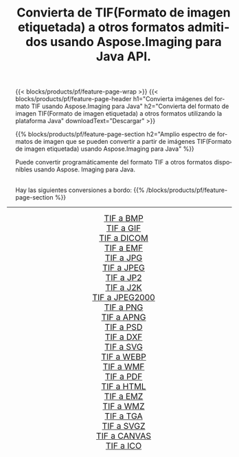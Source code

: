 ﻿---
title: Convierta de TIF(Formato de imagen etiquetada) a otros formatos admitidos usando Aspose.Imaging para Java API. 
weight: 3920
url: /es/java/conversion/from/tif/ 
lang: es
langdirlevel: 2
locales: zh-hans,ja,it,ru,de,es,fr,nl,id,lt,pl,pt,vi,tr,ko,zh-hant,ar,hi,th,sv,cs,uk,he
description: Aspose.Imaging puede convertir fácilmente de TIF(Formato de imagen etiquetada) a otros formatos usando la plataforma Java
---

{{< blocks/products/pf/feature-page-wrap >}}
{{< blocks/products/pf/feature-page-header h1="Convierta imágenes del formato TIF usando Aspose.Imaging para Java" h2="Convierta del formato de imagen TIF(Formato de imagen etiquetada) a otros formatos utilizando la plataforma Java" downloadText="Descargar" >}}


{{% blocks/products/pf/feature-page-section  h2="Amplio espectro de formatos de imagen que se pueden convertir a partir de imágenes TIF(Formato de imagen etiquetada) usando Aspose.Imaging para Java" %}}
<p align=justify>Puede convertir programáticamente del formato TIF a otros formatos disponibles usando
Aspose. Imaging para Java. </p>
<br/>
Hay las siguientes conversiones a bordo:
{{% /blocks/products/pf/feature-page-section %}}
<div class="container-fluid productfamilypage bg-gray">
    <div class="convertypes bg-gray agp-content section">
        <div class="container">
		<hr style="margin-left:-20px;"/>
		<div class="row other-converters" style="gap: 10px;font-size: 19px;text-align:center;">
		    <div class='col-md-2 other-converter remove-lp remove-rp'><a href="/imaging/es/java/conversion/tif-to-bmp/" style="padding:15px;">TIF a BMP</a></div><div class='col-md-2 other-converter remove-lp remove-rp'><a href="/imaging/es/java/conversion/tif-to-gif/" style="padding:15px;">TIF a GIF</a></div><div class='col-md-2 other-converter remove-lp remove-rp'><a href="/imaging/es/java/conversion/tif-to-dicom/" style="padding:15px;">TIF a DICOM</a></div><div class='col-md-2 other-converter remove-lp remove-rp'><a href="/imaging/es/java/conversion/tif-to-emf/" style="padding:15px;">TIF a EMF</a></div><div class='col-md-2 other-converter remove-lp remove-rp'><a href="/imaging/es/java/conversion/tif-to-jpg/" style="padding:15px;">TIF a JPG</a></div><div class='col-md-2 other-converter remove-lp remove-rp'><a href="/imaging/es/java/conversion/tif-to-jpeg/" style="padding:15px;">TIF a JPEG</a></div><div class='col-md-2 other-converter remove-lp remove-rp'><a href="/imaging/es/java/conversion/tif-to-jp2/" style="padding:15px;">TIF a JP2</a></div><div class='col-md-2 other-converter remove-lp remove-rp'><a href="/imaging/es/java/conversion/tif-to-j2k/" style="padding:15px;">TIF a J2K</a></div><div class='col-md-2 other-converter remove-lp remove-rp'><a href="/imaging/es/java/conversion/tif-to-jpeg2000/" style="padding:15px;">TIF a JPEG2000</a></div><div class='col-md-2 other-converter remove-lp remove-rp'><a href="/imaging/es/java/conversion/tif-to-png/" style="padding:15px;">TIF a PNG</a></div><div class='col-md-2 other-converter remove-lp remove-rp'><a href="/imaging/es/java/conversion/tif-to-apng/" style="padding:15px;">TIF a APNG</a></div><div class='col-md-2 other-converter remove-lp remove-rp'><a href="/imaging/es/java/conversion/tif-to-psd/" style="padding:15px;">TIF a PSD</a></div><div class='col-md-2 other-converter remove-lp remove-rp'><a href="/imaging/es/java/conversion/tif-to-dxf/" style="padding:15px;">TIF a DXF</a></div><div class='col-md-2 other-converter remove-lp remove-rp'><a href="/imaging/es/java/conversion/tif-to-svg/" style="padding:15px;">TIF a SVG</a></div><div class='col-md-2 other-converter remove-lp remove-rp'><a href="/imaging/es/java/conversion/tif-to-webp/" style="padding:15px;">TIF a WEBP</a></div><div class='col-md-2 other-converter remove-lp remove-rp'><a href="/imaging/es/java/conversion/tif-to-wmf/" style="padding:15px;">TIF a WMF</a></div><div class='col-md-2 other-converter remove-lp remove-rp'><a href="/imaging/es/java/conversion/tif-to-pdf/" style="padding:15px;">TIF a PDF</a></div><div class='col-md-2 other-converter remove-lp remove-rp'><a href="/imaging/es/java/conversion/tif-to-html/" style="padding:15px;">TIF a HTML</a></div><div class='col-md-2 other-converter remove-lp remove-rp'><a href="/imaging/es/java/conversion/tif-to-emz/" style="padding:15px;">TIF a EMZ</a></div><div class='col-md-2 other-converter remove-lp remove-rp'><a href="/imaging/es/java/conversion/tif-to-wmz/" style="padding:15px;">TIF a WMZ</a></div><div class='col-md-2 other-converter remove-lp remove-rp'><a href="/imaging/es/java/conversion/tif-to-tga/" style="padding:15px;">TIF a TGA</a></div><div class='col-md-2 other-converter remove-lp remove-rp'><a href="/imaging/es/java/conversion/tif-to-svgz/" style="padding:15px;">TIF a SVGZ</a></div><div class='col-md-2 other-converter remove-lp remove-rp'><a href="/imaging/es/java/conversion/tif-to-canvas/" style="padding:15px;">TIF a CANVAS</a></div><div class='col-md-2 other-converter remove-lp remove-rp'><a href="/imaging/es/java/conversion/tif-to-ico/" style="padding:15px;">TIF a ICO</a></div>
                </div>
        </div>
    </div>
</div>
<br/>


